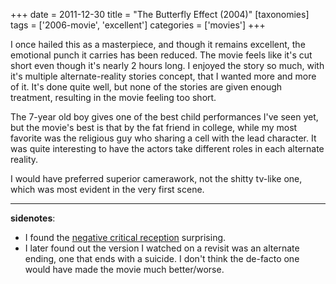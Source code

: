 +++
date = 2011-12-30
title = "The Butterfly Effect (2004)"
[taxonomies]
tags = ['2006-movie', 'excellent']
categories = ['movies']
+++

I once hailed this as a masterpiece, and though it remains excellent,
the emotional punch it carries has been reduced. The movie feels like
it's cut short even though it's nearly 2 hours long. I enjoyed the
story so much, with it's multiple alternate-reality stories concept,
that I wanted more and more of it. It's done quite well, but none of
the stories are given enough treatment, resulting in the movie feeling
too short.

The 7-year old boy gives one of the best child performances I've seen
yet, but the movie's best is that by the fat friend in college, while
my most favorite was the religious guy who sharing a cell with the lead
character. It was quite interesting to have the actors take different
roles in each alternate reality.

I would have preferred superior camerawork, not the shitty tv-like one,
which was most evident in the very first scene.

---

**sidenotes**:

-   I found the [negative critical reception] surprising.
-   I later found out the version I watched on a revisit was an
    alternate ending, one that ends with a suicide. I don't think the
    de-facto one would have made the movie much better/worse.

  [negative critical reception]: http://en.wikipedia.org/wiki/The_Butterfly_Effect#Reception
